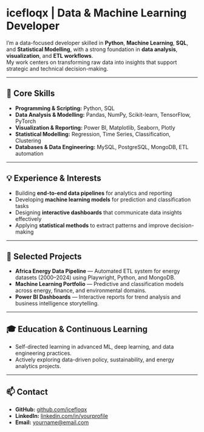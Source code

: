 # icefloqx | Data & Machine Learning Developer  

I’m a data-focused developer skilled in **Python**, **Machine Learning**, **SQL**, and **Statistical Modelling**, with a strong foundation in **data analysis**, **visualization**, and **ETL workflows**.  
My work centers on transforming raw data into insights that support strategic and technical decision-making.

---

## 🧩 Core Skills  

- **Programming & Scripting:** Python, SQL  
- **Data Analysis & Modelling:** Pandas, NumPy, Scikit-learn, TensorFlow, PyTorch  
- **Visualization & Reporting:** Power BI, Matplotlib, Seaborn, Plotly  
- **Statistical Modelling:** Regression, Time Series, Classification, Clustering  
- **Databases & Data Engineering:** MySQL, PostgreSQL, MongoDB, ETL automation  

---

## 💡 Experience & Interests  

- Building **end-to-end data pipelines** for analytics and reporting  
- Developing **machine learning models** for prediction and classification tasks  
- Designing **interactive dashboards** that communicate data insights effectively  
- Applying **statistical methods** to extract patterns and improve decision-making  

---

## 🧱 Selected Projects  

- **Africa Energy Data Pipeline** — Automated ETL system for energy datasets (2000–2024) using Playwright, Python, and MongoDB.  
- **Machine Learning Portfolio** — Predictive and classification models across energy, finance, and environmental domains.  
- **Power BI Dashboards** — Interactive reports for trend analysis and business intelligence storytelling.  

---

## 🎓 Education & Continuous Learning  

- Self-directed learning in advanced ML, deep learning, and data engineering practices.  
- Actively exploring data-driven policy, sustainability, and energy analytics projects.  

---

## 📫 Contact  

- **GitHub:** [github.com/icefloqx](https://github.com/icefloqx)  
- **LinkedIn:** [linkedin.com/in/yourprofile](#)  
- **Email:** yourname@email.com  
